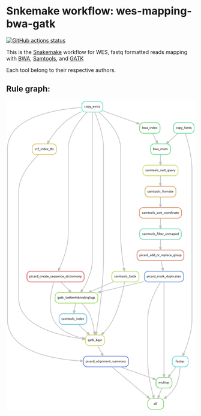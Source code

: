 # Snkemake workflow: wes-mapping-bwa-gatk

[![GitHub actions status](https://github.com/tdayris-perso/wes-mapping-bwa-gatk/workflows/CI/badge.svg?branch=master)](https://github.com/tdayris-perso/wes-mapping-bwa-gatk/actions?query=branch%3Amaster+workflow%3ACI)

This is the [Snakemake](https://academic.oup.com/bioinformatics/article/28/19/2520/290322) workflow for WES, fastq formatted reads mapping with [BWA](https://github.com/lh3/bwa), [Samtools](https://github.com/samtools/samtools), and [GATK](https://gatkforums.broadinstitute.org/gatk)

Each tool belong to their respective authors.

## Rule graph:

![Workflow](workflow.png)

